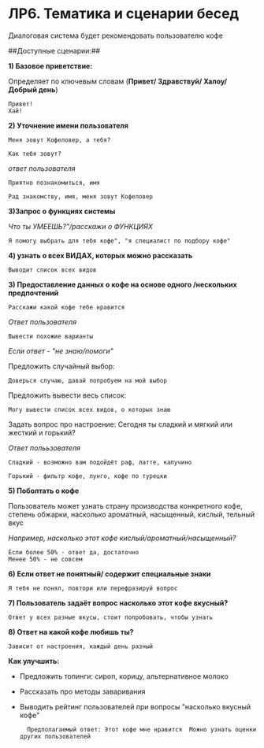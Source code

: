 ЛР6. Тематика и сценарии бесед
===============================

Диалоговая система будет рекомендовать пользователю кофе


##Доступные сценарии:##


**1) Базовое приветствие:**

Определяет по ключевым словам (**Привет/ Здравствуй/ Халоу/ Добрый день**)

    Привет!
    Хай!

**2) Уточнение имени пользователя**

    Меня зовут Кофеловер, а тебя?     

    Как тебя зовут?       

*ответ пользователя*

    Приятно познакомиться, имя  

    Рад знакомству, имя, меня зовут Кофеловер   

**3)Запрос о функциях системы**

*Что ты УМЕЕШЬ?"/расскажи о ФУНКЦИЯХ*    

    Я помогу выбрать для тебя кофе", "я специалист по подбору кофе" 

**4) узнать о всех ВИДАХ, которых можно рассказать**

    Выводит список всех видов    

**3) Предоставление данных о кофе на основе одного /нескольких предпочтений**

    Расскажи какой кофе тебе нравится  
*Ответ пользователя*

    Вывести похожие варианты    

*Если ответ - "не знаю/помоги"*

   Предложить случайный выбор:

    Доверься случаю, давай попробуем на мой выбор    
   
   Предложить вывести весь список: 
   
    Могу вывести список всех видов, о которых знаю  

Задать вопрос про настроение: Сегодня ты сладкий и мягкий или жесткий и горький?  

*Ответ полььзователя*

    Сладкий - возможно вам подойдёт раф, латте, капучино    

    Горький - фильтр кофе, лунго, кофе по турецки   

**5) Поболтать о кофе**

Пользователь может узнать страну производства конкретного кофе, степень обжарки, насколько ароматный, насыщенный, кислый, тельный вкус

*Например, насколько этот кофе кислый/ароматный/насыщенный?*

    Если более 50% - ответ да, достаточно   
    Менее 50% - не совсем   

**6) Если ответ не понятный/ содержит специальные знаки**

    Я тебя не понял, повтори или перефразируй вопрос    

**7) Пользователь задаёт вопрос насколько этот кофе вкусный?**

    Ответ у всех разные вкусы, стоит попробовать, чтобы узнать  

**8) Ответ на какой кофе любишь ты?**

    Зависит от настроения, каждый день разный   


**Как улучшить:**

* Предложить топинги: сироп, корицу, альтернативное молоко

* Рассказать про методы заваривания

* Выводить рейтинг пользователей при вопросы "насколько вкусный кофе"


        Предполагаемый ответ: Этот кофе мне нравится  Можно узнать оценки других пользователей      
